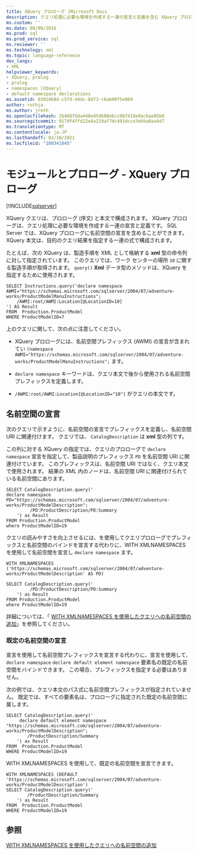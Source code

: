```yaml
---
title: XQuery プロローグ |Microsoft Docs
description: クエリ処理に必要な環境を作成する一連の宣言と定義を含む XQuery プロローグについて説明します。
ms.custom: ''
ms.date: 08/09/2016
ms.prod: sql
ms.prod_service: sql
ms.reviewer: ''
ms.technology: xml
ms.topic: language-reference
dev_langs:
- XML
helpviewer_keywords:
- XQuery, prolog
- prolog
- namespaces [XQuery]
- default namespace declarations
ms.assetid: 03924684-c5fd-44dc-8d73-c6ab90f5e069
author: rothja
ms.author: jroth
ms.openlocfilehash: 2b460f6da448e45d688ebcc08f418a9acbae85b8
ms.sourcegitcommit: 917df4ffd22e4a229af7dc481dcce3ebba0aa4d7
ms.translationtype: MT
ms.contentlocale: ja-JP
ms.lasthandoff: 02/10/2021
ms.locfileid: "100341845"
---
```

# <a name="modules-and-prologs---xquery-prolog"></a>モジュールとプロローグ - XQuery プロローグ
[!INCLUDE[sqlserver](../includes/applies-to-version/sqlserver.md)]

  XQuery クエリは、プロローグ (序文) と本文で構成されます。 XQuery プロローグは、クエリ処理に必要な環境を作成する一連の宣言と定義です。 SQL Server では、XQuery プロローグに名前空間の宣言を含めることができます。 XQuery 本文は、目的のクエリ結果を指定する一連の式で構成されます。  
  
 たとえば、次の XQuery は、製造手順を XML として格納する **xml** 型の命令列に対して指定されています。 このクエリでは、ワーク センターの場所 `10` に関する製造手順が取得されます。 `query()` **Xml** データ型のメソッドは、XQuery を指定するために使用されます。  
  
```  
SELECT Instructions.query('declare namespace AWMI="https://schemas.microsoft.com/sqlserver/2004/07/adventure-works/ProductModelManuInstructions";           
    /AWMI:root/AWMI:Location[@LocationID=10]  
') AS Result   
FROM  Production.ProductModel  
WHERE ProductModelID=7  
```  
  
 上のクエリに関して、次の点に注意してください。  
  
-   XQuery プロローグには、名前空間プレフィックス (AWMI) の宣言が含まれてい `(namespace AWMI="https://schemas.microsoft.com/sqlserver/2004/07/adventure-works/ProductModelManuInstructions";` ます。  
  
-   `declare namespace` キーワードは、クエリ本文で後から使用される名前空間プレフィックスを定義します。  
  
-   `/AWMI:root/AWMI:Location[@LocationID="10"]` がクエリの本文です。  
  
## <a name="namespace-declarations"></a>名前空間の宣言  
 次のクエリで示すように、名前空間の宣言でプレフィックスを定義し、名前空間 URI に関連付けます。 クエリでは、 `CatalogDescription` は **xml** 型の列です。  
  
 この列に対する XQuery の指定では、クエリのプロローグで `declare namespace` 宣言を指定して、製品説明のプレフィックス `PD` を名前空間 URI に関連付けています。 このプレフィックスは、名前空間 URI ではなく、クエリ本文で使用されます。 結果の XML 内のノードは、名前空間 URI に関連付けられている名前空間にあります。  
  
```  
SELECT CatalogDescription.query('  
declare namespace PD="https://schemas.microsoft.com/sqlserver/2004/07/adventure-works/ProductModelDescription";  
         /PD:ProductDescription/PD:Summary   
    ') as Result  
FROM Production.ProductModel  
where ProductModelID=19  
```  
  
 クエリの読みやすさを向上させるには、を使用してクエリプロローグでプレフィックスと名前空間のバインドを宣言する代わりに、WITH XMLNAMESPACES を使用して名前空間を宣言し `declare namespace` ます。  
  
```  
WITH XMLNAMESPACES ('https://schemas.microsoft.com/sqlserver/2004/07/adventure-works/ProductModelDescription' AS PD)  
  
SELECT CatalogDescription.query('  
         /PD:ProductDescription/PD:Summary   
    ') as Result  
FROM Production.ProductModel  
where ProductModelID=19  
```  
  
 詳細については、「 [WITH XMLNAMESPACES を使用したクエリへの名前空間の追加](../relational-databases/xml/add-namespaces-to-queries-with-with-xmlnamespaces.md)」を参照してください。  
  
### <a name="default-namespace-declaration"></a>既定の名前空間の宣言  
 宣言を使用して名前空間プレフィックスを宣言する代わりに、宣言を使用して、 `declare namespace` `declare default element namespace` 要素名の既定の名前空間をバインドできます。 この場合、プレフィックスを指定する必要はありません。  
  
 次の例では、クエリ本文のパス式に名前空間プレフィックスが指定されていません。 既定では、すべての要素名は、プロローグに指定された既定の名前空間に属します。  
  
```  
SELECT CatalogDescription.query('  
     declare default element namespace  "https://schemas.microsoft.com/sqlserver/2004/07/adventure-works/ProductModelDescription";  
        /ProductDescription/Summary   
    ') as Result  
FROM  Production.ProductModel  
WHERE ProductModelID=19   
```  
  
 WITH XMLNAMESPACES を使用して、既定の名前空間を宣言できます。  
  
```  
WITH XMLNAMESPACES (DEFAULT 'https://schemas.microsoft.com/sqlserver/2004/07/adventure-works/ProductModelDescription')  
SELECT CatalogDescription.query('  
        /ProductDescription/Summary   
    ') as Result  
FROM  Production.ProductModel  
WHERE ProductModelID=19   
```  
  
## <a name="see-also"></a>参照  
 [WITH XMLNAMESPACES を使用したクエリへの名前空間の追加](../relational-databases/xml/add-namespaces-to-queries-with-with-xmlnamespaces.md)  
  
  
